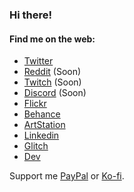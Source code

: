 ### Hi there!

#### Find me on the web:

- [Twitter](https://twitter.com/marcelrojas2k)
- [Reddit](https://www.reddit.com/user/) (Soon)
- [Twitch](https://www.twitch.com/) (Soon)
- [Discord](https://www.discord.com/) (Soon)
- [Flickr](http://www.flickr.com/photos/marcelrojas/)
- [Behance](https://www.behance.net/marcelrojas2k)
- [ArtStation](https://www.artstation.com/marcelrojas)
- [Linkedin](https://www.linkedin.com/in/marcel-rojas)
- [Glitch](https://www.glitch.com/@marcelrojas)
- [Dev](https://dev.to/marcelrojas2k)

Support me [PayPal](https://www.paypal.me/marcelrojas2k) or [Ko-fi](https://ko-fi.com/marcelrojas).
